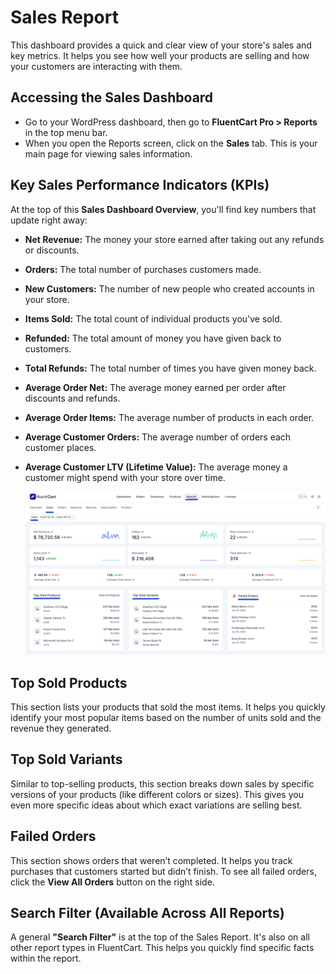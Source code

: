 # Sales Report

This dashboard provides a quick and clear view of your store's sales and key metrics. It helps you see how well your products are selling and how your customers are interacting with them.

## Accessing the Sales Dashboard

* Go to your WordPress dashboard, then go to **FluentCart Pro > Reports** in the top menu bar.
* When you open the Reports screen, click on the **Sales** tab. This is your main page for viewing sales information.

## Key Sales Performance Indicators (KPIs)

At the top of this **Sales Dashboard Overview**, you'll find key numbers that update right away:

* **Net Revenue:** The money your store earned after taking out any refunds or discounts.
* **Orders:** The total number of purchases customers made.
* **New Customers:** The number of new people who created accounts in your store.
* **Items Sold:** The total count of individual products you've sold.
* **Refunded:** The total amount of money you have given back to customers.
* **Total Refunds:** The total number of times you have given money back.
* **Average Order Net:** The average money earned per order after discounts and refunds.
* **Average Order Items:** The average number of products in each order.
* **Average Customer Orders:** The average number of orders each customer places. 
* **Average Customer LTV (Lifetime Value):**  The average money a customer might spend with your store over time.

    ![Screenshot of Sales Report Page](/guide/public/images/reporting-analytics/sales-report.png)

## Top Sold Products

This section lists your products that sold the most items. It helps you quickly identify your most popular items based on the number of units sold and the revenue they generated.

## Top Sold Variants

Similar to top-selling products, this section breaks down sales by specific versions of your products (like different colors or sizes). This gives you even more specific ideas about which exact variations are selling best.

## Failed Orders

This section shows orders that weren’t completed. It helps you track purchases that customers started but didn’t finish. To see all failed orders, click the **View All Orders** button on the right side.

## Search Filter (Available Across All Reports)

A general **"Search Filter"** is at the top of the Sales Report. It's also on all other report types in FluentCart. This helps you quickly find specific facts within the report.